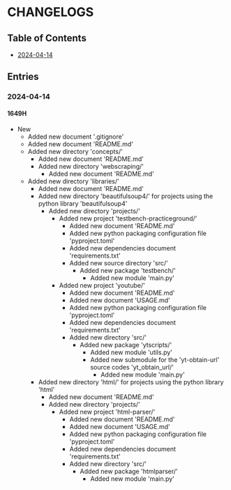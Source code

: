 # CHANGELOGS

## Table of Contents
+ [2024-04-14](#2024-04-14)

## Entries
### 2024-04-14
#### 1649H
- New
    + Added new document '.gitignore'
    + Added new document 'README.md'
    - Added new directory 'concepts/'
        + Added new document 'README.md'
        - Added new directory 'webscraping/'
            + Added new document 'README.md'
    - Added new directory 'libraries/'
        + Added new document 'README.md'
        - Added new directory 'beautifulsoup4/' for projects using the python library 'beautifulsoup4'
            - Added new directory 'projects/'
                - Added new project 'testbench-practiceground/'
                    + Added new document 'README.md'
                    + Added new python packaging configuration file 'pyproject.toml'
                    + Added new dependencies document 'requirements.txt'
                    - Added new source directory 'src/'
                        - Added new package 'testbench/'
                            + Added new module 'main.py'
                - Added new project 'youtube/'
                    + Added new document 'README.md'
                    + Added new document 'USAGE.md'
                    + Added new python packaging configuration file 'pyproject.toml'
                    + Added new dependencies document 'requirements.txt'
                    - Added new directory 'src/' 
                        - Added new package 'ytscripts/'
                            + Added new module 'utils.py'
                            - Added new submodule for the 'yt-obtain-url' source codes 'yt_obtain_url/'
                                + Added new module 'main.py'
        - Added new directory 'html/' for projects using the python library 'html'
            + Added new document 'README.md'
            - Added new directory 'projects/'
                - Added new project 'html-parser/'
                    + Added new document 'README.md'
                    + Added new document 'USAGE.md'
                    + Added new python packaging configuration file 'pyproject.toml'
                    + Added new dependencies document 'requirements.txt'
                    - Added new directory 'src/'
                        - Added new package 'htmlparser/'
                            + Added new module 'main.py'

